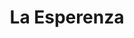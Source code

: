 ---
title : La Esperenza
layout: negocio
slogan: Comida Mediterranea
web:
categoria: Restaurante
imagenes: ["/assets/img/directorio/bajamed-esperanza.webp"]
direccion: Km. 73.5 Carretera No. 3 Ensenada-Tecate, Valle de Guadalupe, 22830, Ensenada, B.C.
estado: Baja California
municipio: Rosarito
codigo: 22750
latitude: 32.339848
longitude: -117.055794
telefono: 646 155 2785
cocina: mediterranea
rango: $$
facebook:  https://www.facebook.com/laesperanzabajamed
instagram: https://www.instagram.com/laesperanza_bajamed/
whatsapp: 
horariodeservicio: Jueves 13:00 - 21:00 Viernes 13:00 - 23:00 Sabado 13:00 - 22:00 Domingo 13:00 - 19:00
descripcion: A Esperanza BajaMed es uno de los restaurantes del Chef Miguel Ángel Guerrero quién es el único creador de la cocina BajaMed. Su pasión por la pesca, la caza y el campo se imprimen en cada platillo que sirve. La única y auténtica cocina BajaMed, reconocida a nivel Internacional es la del Chef Miguel Ángel Guerrero.
---